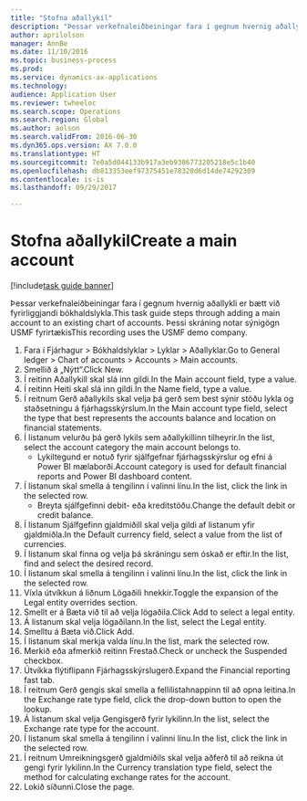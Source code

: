 ```yaml
--- 
title: "Stofna aðallykil"
description: "Þessar verkefnaleiðbeiningar fara í gegnum hvernig aðallykli er bætt við fyrirliggjandi bókhaldslykla."
author: aprilolson
manager: AnnBe
ms.date: 11/10/2016
ms.topic: business-process
ms.prod: 
ms.service: dynamics-ax-applications
ms.technology: 
audience: Application User
ms.reviewer: twheeloc
ms.search.scope: Operations
ms.search.region: Global
ms.author: aolson
ms.search.validFrom: 2016-06-30
ms.dyn365.ops.version: AX 7.0.0
ms.translationtype: HT
ms.sourcegitcommit: 7e0a5d044133b917a3eb9386773205218e5c1b40
ms.openlocfilehash: db813353eef97375451e78320d6d14de74292309
ms.contentlocale: is-is
ms.lasthandoff: 09/29/2017

---
```

# <a name="create-a-main-account"></a><span data-ttu-id="ac8ac-103">Stofna aðallykil</span><span class="sxs-lookup"><span data-stu-id="ac8ac-103">Create a main account</span></span>

[!include[task guide banner](../../includes/task-guide-banner.md)]

<span data-ttu-id="ac8ac-104">Þessar verkefnaleiðbeiningar fara í gegnum hvernig aðallykli er bætt við fyrirliggjandi bókhaldslykla.</span><span class="sxs-lookup"><span data-stu-id="ac8ac-104">This task guide steps through adding a main account to an existing chart of accounts.</span></span> <span data-ttu-id="ac8ac-105">Þessi skráning notar sýnigögn USMF fyrirtækis</span><span class="sxs-lookup"><span data-stu-id="ac8ac-105">This recording uses the USMF demo company.</span></span>  

1. <span data-ttu-id="ac8ac-106">Fara í Fjárhagur > Bókhaldslyklar > Lyklar > Aðallyklar.</span><span class="sxs-lookup"><span data-stu-id="ac8ac-106">Go to General ledger > Chart of accounts > Accounts > Main accounts.</span></span>
2. <span data-ttu-id="ac8ac-107">Smellið á „Nýtt“.</span><span class="sxs-lookup"><span data-stu-id="ac8ac-107">Click New.</span></span>
3. <span data-ttu-id="ac8ac-108">Í reitinn Aðallykill skal slá inn gildi.</span><span class="sxs-lookup"><span data-stu-id="ac8ac-108">In the Main account field, type a value.</span></span>
4. <span data-ttu-id="ac8ac-109">Í reitinn Heiti skal slá inn gildi.</span><span class="sxs-lookup"><span data-stu-id="ac8ac-109">In the Name field, type a value.</span></span>
5. <span data-ttu-id="ac8ac-110">Í reitnum Gerð aðallykils skal velja þá gerð sem best sýnir stöðu lykla og staðsetningu á fjárhagsskýrslum.</span><span class="sxs-lookup"><span data-stu-id="ac8ac-110">In the Main account type field, select the type that best represents the accounts balance and location on financial statements.</span></span>
6. <span data-ttu-id="ac8ac-111">Í listanum velurðu þá gerð lykils sem aðallykillinn tilheyrir.</span><span class="sxs-lookup"><span data-stu-id="ac8ac-111">In the list, select the account category the main account belongs to.</span></span>
    * <span data-ttu-id="ac8ac-112">Lykiltegund er notuð fyrir sjálfgefnar fjárhagsskýrslur og efni á Power BI mælaborði.</span><span class="sxs-lookup"><span data-stu-id="ac8ac-112">Account category is used for default financial reports and Power BI dashboard content.</span></span>  
7. <span data-ttu-id="ac8ac-113">Í listanum skal smella á tengilinn í valinni línu.</span><span class="sxs-lookup"><span data-stu-id="ac8ac-113">In the list, click the link in the selected row.</span></span>
    * <span data-ttu-id="ac8ac-114">Breyta sjálfgefinni debit- eða kreditstöðu.</span><span class="sxs-lookup"><span data-stu-id="ac8ac-114">Change the default debit or credit balance.</span></span>  
8. <span data-ttu-id="ac8ac-115">Í listanum Sjálfgefinn gjaldmiðill skal velja gildi af listanum yfir gjaldmiðla.</span><span class="sxs-lookup"><span data-stu-id="ac8ac-115">In the Default currency field, select a value from the list of currencies.</span></span>
9. <span data-ttu-id="ac8ac-116">Í listanum skal finna og velja þá skráningu sem óskað er eftir.</span><span class="sxs-lookup"><span data-stu-id="ac8ac-116">In the list, find and select the desired record.</span></span>
10. <span data-ttu-id="ac8ac-117">Í listanum skal smella á tengilinn í valinni línu.</span><span class="sxs-lookup"><span data-stu-id="ac8ac-117">In the list, click the link in the selected row.</span></span>
11. <span data-ttu-id="ac8ac-118">Víxla útvíkkun á liðnum Lögaðili hnekkir.</span><span class="sxs-lookup"><span data-stu-id="ac8ac-118">Toggle the expansion of the Legal entity overrides section.</span></span>
12. <span data-ttu-id="ac8ac-119">Smellt er á Bæta við til að velja lögaðila.</span><span class="sxs-lookup"><span data-stu-id="ac8ac-119">Click Add to select a legal entity.</span></span>
13. <span data-ttu-id="ac8ac-120">Á listanum skal velja lögaðilann.</span><span class="sxs-lookup"><span data-stu-id="ac8ac-120">In the list, select the Legal entity.</span></span>
14. <span data-ttu-id="ac8ac-121">Smelltu á Bæta við.</span><span class="sxs-lookup"><span data-stu-id="ac8ac-121">Click Add.</span></span>
15. <span data-ttu-id="ac8ac-122">Í listanum skal merkja valda línu.</span><span class="sxs-lookup"><span data-stu-id="ac8ac-122">In the list, mark the selected row.</span></span>
16. <span data-ttu-id="ac8ac-123">Merkið eða afmerkið reitinn Frestað.</span><span class="sxs-lookup"><span data-stu-id="ac8ac-123">Check or uncheck the Suspended checkbox.</span></span>
17. <span data-ttu-id="ac8ac-124">Útvíkka flýtiflipann Fjárhagsskýrslugerð.</span><span class="sxs-lookup"><span data-stu-id="ac8ac-124">Expand the Financial reporting fast tab.</span></span>
18. <span data-ttu-id="ac8ac-125">Í reitnum Gerð gengis skal smella a fellilistahnappinn til að opna leitina.</span><span class="sxs-lookup"><span data-stu-id="ac8ac-125">In the Exchange rate type field, click the drop-down button to open the lookup.</span></span>
19. <span data-ttu-id="ac8ac-126">Á listanum skal velja Gengisgerð fyrir lykilinn.</span><span class="sxs-lookup"><span data-stu-id="ac8ac-126">In the list, select the Exchange rate type for the account.</span></span>
20. <span data-ttu-id="ac8ac-127">Í listanum skal smella á tengilinn í valinni línu.</span><span class="sxs-lookup"><span data-stu-id="ac8ac-127">In the list, click the link in the selected row.</span></span>
21. <span data-ttu-id="ac8ac-128">Í reitnum Umreikningsgerð gjaldmiðils skal velja aðferð til að reikna út gengi fyrir lykilinn.</span><span class="sxs-lookup"><span data-stu-id="ac8ac-128">In the Currency translation type field, select the method for calculating exchange rates for the account.</span></span>
22. <span data-ttu-id="ac8ac-129">Lokið síðunni.</span><span class="sxs-lookup"><span data-stu-id="ac8ac-129">Close the page.</span></span>


